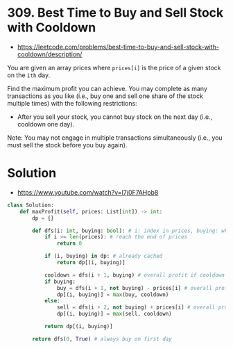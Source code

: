 # 309. Best Time to Buy and Sell Stock with Cooldown

- https://leetcode.com/problems/best-time-to-buy-and-sell-stock-with-cooldown/description/

You are given an array prices where `prices[i]` is the price of a given stock on the `ith` day.

Find the maximum profit you can achieve. You may complete as many transactions as you like (i.e., buy one and sell one share of the stock multiple times) with the following restrictions:

- After you sell your stock, you cannot buy stock on the next day (i.e., cooldown one day).

Note: You may not engage in multiple transactions simultaneously (i.e., you must sell the stock before you buy again).

# Solution

- https://www.youtube.com/watch?v=I7j0F7AHpb8

```python
class Solution:
    def maxProfit(self, prices: List[int]) -> int:
        dp = {}

        def dfs(i: int, buying: bool): # i: index in prices, buying: whether we are buying on the ith day
            if i >= len(prices): # reach the end of prices
                return 0

            if (i, buying) in dp: # already cached
                return dp[(i, buying)]

            cooldown = dfs(i + 1, buying) # overall profit if cooldown
            if buying:
                buy = dfs(i + 1, not buying) - prices[i] # overall profit after buying
                dp[(i, buying)] = max(buy, cooldown)
            else:
                sell = dfs(i + 2, not buying) + prices[i] # overall profit after selling. Note that cooldown must occur after selling
                dp[(i, buying)] = max(sell, cooldown)

            return dp[(i, buying)]

        return dfs(0, True) # always buy on first day

```
